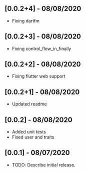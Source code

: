 ## [0.0.2+4] - 08/08/2020
* Fixing dartfm

## [0.0.2+3] - 08/08/2020
* Fixing control_flow_in_finally

## [0.0.2+2] - 08/08/2020
* Fixing flutter web support

## [0.0.2+1] - 08/08/2020
* Updated readme

## [0.0.2] - 08/08/2020

* Added unit tests
* Fixed user and traits

## [0.0.1] - 08/07/2020

* TODO: Describe initial release.
